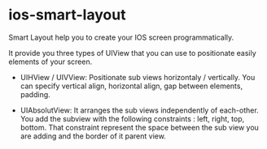 ios-smart-layout
================

Smart Layout help you to create your IOS screen programmatically.

It provide you three types of UIView that you can use to positionate easily elements of your screen.

  * UIHView / UIVView: Positionate sub views horizontaly / vertically. You can specify vertical align, horizontal align, gap between elements, padding.
  
  * UIAbsolutView: It arranges the sub views independently of each-other. You add the subview with the following constraints : left, right, top, bottom. That constraint represent the space between the sub view you are adding and the border of it parent view. 


